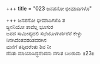 +++
title = "023 ಜನಪನೋ ಭೀಮಾದಿಗಳೊ"

+++
ಜನಪನೋ ಭೀಮಾದಿಗಳೊ ತ  
ಜ್ಜನನಿಯೋ ತಾವೆಲ್ಲ ಭೂಸುರ  
ಜನದ ಸಾಮೀಪ್ಯದಲಿ ಸಭೆಯೊಳಗಿರ್ದರೆನೆ ಕೇಳ್ದು   
ನಿನಗಿದೆಂತವರರಿತವರಗಿನ  
ಮನೆಗೆ ತಪ್ಪಿದರೆಂತು ಶಿವ ನೀ  
ನೆನಿತು ಮಾಯಾಸಿದ್ಧನೆಂದನು ನಗುತ ಬಲರಾಮ   ॥23॥